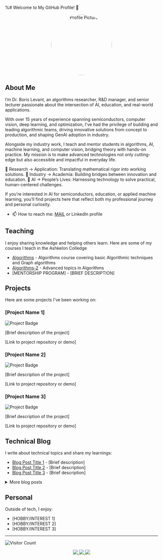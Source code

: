 %# Welcome to My GitHub Profile! 👋

<div align="center">
  <img src="https://github.com/borislevant/borislevant/blob/main/profile-image.jpg" alt="Profile Picture" width="200" style="border-radius: 50%;" />
</div>

## About Me

I’m Dr. Boris Levant, an algorithms researcher, R&D manager, and senior lecturer passionate about the intersection of AI, education, and real-world applications.

With over 15 years of experience spanning semiconductors, computer vision, deep learning, and optimization, I’ve had the privilege of building and leading algorithmic teams, driving innovative solutions from concept to production, and shaping GenAI adoption in industry.

Alongside my industry work, I teach and mentor students in algorithms, AI, machine learning, and computer vision, bridging theory with hands-on practice. My mission is to make advanced technologies not only cutting-edge but also accessible and impactful in everyday life.

🔹 Research → Application: Translating mathematical rigor into working solutions.
🔹 Industry → Academia: Building bridges between innovation and education.
🔹 AI → People’s Lives: Harnessing technology to solve practical, human-centered challenges.

If you’re interested in AI for semiconductors, education, or applied machine learning, you’ll find projects here that reflect both my professional journey and personal curiosity.

- 📫 How to reach me: <a href="mailto:levant@gmail.com">MAIL</a> or LinkedIn profile

## Teaching

I enjoy sharing knowledge and helping others learn. Here are some of my courses I teach in the Ashkelon Colledge

- <a href="https://github.com/borislevant/algorithms">Algorithms</a> - Algorithms course covering basic Algorithmic techniques and Graph algorithms
- <a href="https://github.com/borislevant/algorithms">Algorithms-2</a> - Advanced topics in Algorithms
- [MENTORSHIP PROGRAM] - [BRIEF DESCRIPTION]

## Projects

Here are some projects I've been working on:

### [Project Name 1]
![Project Badge](https://img.shields.io/badge/STATUS-IN%20PROGRESS-yellow)

[Brief description of the project]

[Link to project repository or demo]

### [Project Name 2]
![Project Badge](https://img.shields.io/badge/STATUS-COMPLETED-green)

[Brief description of the project]

[Link to project repository or demo]

### [Project Name 3]
![Project Badge](https://img.shields.io/badge/STATUS-PLANNING-blue)

[Brief description of the project]

[Link to project repository or demo]

## Technical Blog

I write about technical topics and share my learnings:

- [Blog Post Title 1](link-to-post) - [Brief description]
- [Blog Post Title 2](link-to-post) - [Brief description]
- [Blog Post Title 3](link-to-post) - [Brief description]

<details>
  <summary>More blog posts</summary>
  
  - [Blog Post Title 4](link-to-post) - [Brief description]
  - [Blog Post Title 5](link-to-post) - [Brief description]
  - [Blog Post Title 6](link-to-post) - [Brief description]
</details>

## Personal

Outside of tech, I enjoy:

- [HOBBY/INTEREST 1]
- [HOBBY/INTEREST 2]
- [HOBBY/INTEREST 3]

---

![Visitor Count](https://visitor-badge.laobi.icu/badge?page_id=[YOUR-USERNAME].[YOUR-USERNAME])

<div align="center">
  <a href="[YOUR LINKEDIN]">
    <img src="https://img.shields.io/badge/LinkedIn-0077B5?style=for-the-badge&logo=linkedin&logoColor=white" />
  </a>
  <a href="[YOUR TWITTER]">
    <img src="https://img.shields.io/badge/Twitter-1DA1F2?style=for-the-badge&logo=twitter&logoColor=white" />
  </a>
  <a href="[YOUR WEBSITE]">
    <img src="https://img.shields.io/badge/Website-FF5722?style=for-the-badge&logo=blogger&logoColor=white" />
  </a>
</div>
